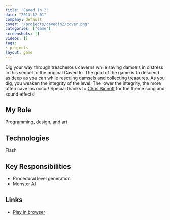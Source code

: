 ```yaml
---
title: "Caved In 2"
date: "2013-12-01"
company: default
cover: "/projects/cavedin2/cover.png"
categories: ["Game"]
screenshots: []
videos: []
tags:
- projects
layout: game
---
```


Dig your way through treacherous caverns while saving damsels in distress in this sequel to the original Caved In. The goal of the game is to descend as deep as you can while rescuing damsels and collecting treasures. As you dig, you weaken the integrity of the level. The lower the integrity, the more often cave ins occur! Special thanks to [Chris Sinnott](http://www.sinnottsoundworks.com/) for the theme song and sound effects!

## My Role
Programming, design, and art

## Technologies
Flash

## Key Responsibilities
* Procedural level generation
* Monster AI

## Links
* [Play in browser](http://www.kongregate.com/games/alexlarioza/caved-in-2)